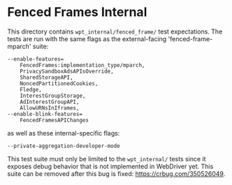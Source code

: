 # Fenced Frames Internal

This directory contains `wpt_internal/fenced_frame/` test expectations. The
tests are run with the same flags as the external-facing 'fenced-frame-mparch'
suite:
```
--enable-features=
    FencedFrames:implementation_type/mparch,
    PrivacySandboxAdsAPIsOverride,
    SharedStorageAPI,
    NoncedPartitionedCookies,
    Fledge,
    InterestGroupStorage,
    AdInterestGroupAPI,
    AllowURNsInIframes,
--enable-blink-features=
    FencedFramesAPIChanges
```
as well as these internal-specific flags:
```
--private-aggregation-developer-mode
```

This test suite must only be limited to the `wpt_internal/` tests since it
exposes debug behavior that is not implemented in WebDriver yet. This suite
can be removed after this bug is fixed: https://crbug.com/350526049.